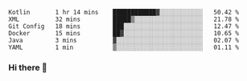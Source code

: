 <!--START_SECTION:waka-->

```text
Kotlin       1 hr 14 mins    ████████████▓░░░░░░░░░░░░   50.42 %
XML          32 mins         █████▒░░░░░░░░░░░░░░░░░░░   21.78 %
Git Config   18 mins         ███░░░░░░░░░░░░░░░░░░░░░░   12.47 %
Docker       15 mins         ██▓░░░░░░░░░░░░░░░░░░░░░░   10.65 %
Java         3 mins          ▓░░░░░░░░░░░░░░░░░░░░░░░░   02.07 %
YAML         1 min           ▒░░░░░░░░░░░░░░░░░░░░░░░░   01.11 %
```

<!--END_SECTION:waka-->

### Hi there 👋

<!--
**DnC275/DnC275** is a ✨ _special_ ✨ repository because its `README.md` (this file) appears on your GitHub profile.

Here are some ideas to get you started:

- 🔭 I’m currently working on ...
- 🌱 I’m currently learning ...
- 👯 I’m looking to collaborate on ...
- 🤔 I’m looking for help with ...
- 💬 Ask me about ...
- 📫 How to reach me: ...
- 😄 Pronouns: ...
- ⚡ Fun fact: ...
-->
